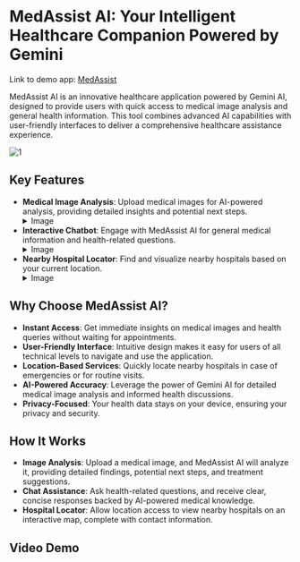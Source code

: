 # MedAssist AI: Your Intelligent Healthcare Companion Powered by Gemini


Link to demo app: [MedAssist](https://gemini-medassist.streamlit.app/)

MedAssist AI is an innovative healthcare application powered by Gemini AI, designed to provide users with quick access to medical image analysis and general health information. This tool combines advanced AI capabilities with user-friendly interfaces to deliver a comprehensive healthcare assistance experience.



![1](https://github.com/user-attachments/assets/ac7230fd-bda2-4e4e-a615-c160c93c3fd0)




## Key Features
-   **Medical Image Analysis**: Upload medical images for AI-powered analysis, providing detailed insights and potential next steps.
    <details><summary>Image</summary>
        <img src="https://github.com/user-attachments/assets/7b81dd92-413a-42d1-9a6e-f09ce1e1f4df">
    </details>
-   **Interactive Chatbot**: Engage with MedAssist AI for general medical information and health-related questions.
    <details><summary>Image</summary>
        <img src="https://github.com/user-attachments/assets/53869c69-dd27-414b-b05e-dc48be9cde1f">
    </details>
-   **Nearby Hospital Locator**: Find and visualize nearby hospitals based on your current location.
    <details><summary>Image</summary>
        <img src="https://github.com/user-attachments/assets/abea3efa-d18e-4b9f-a5d6-225231103770">
    </details>


## Why Choose MedAssist AI?
-   **Instant Access**: Get immediate insights on medical images and health queries without waiting for appointments.
-   **User-Friendly Interface**: Intuitive design makes it easy for users of all technical levels to navigate and use the application.
-   **Location-Based Services**: Quickly locate nearby hospitals in case of emergencies or for routine visits.
-   **AI-Powered Accuracy**: Leverage the power of Gemini AI for detailed medical image analysis and informed health discussions.
-   **Privacy-Focused**: Your health data stays on your device, ensuring your privacy and security.


## How It Works
-   **Image Analysis**: Upload a medical image, and MedAssist AI will analyze it, providing detailed findings, potential next steps, and treatment suggestions.
-   **Chat Assistance**: Ask health-related questions, and receive clear, concise responses backed by AI-powered medical knowledge.
-   **Hospital Locator**: Allow location access to view nearby hospitals on an interactive map, complete with contact information.


## Video Demo


